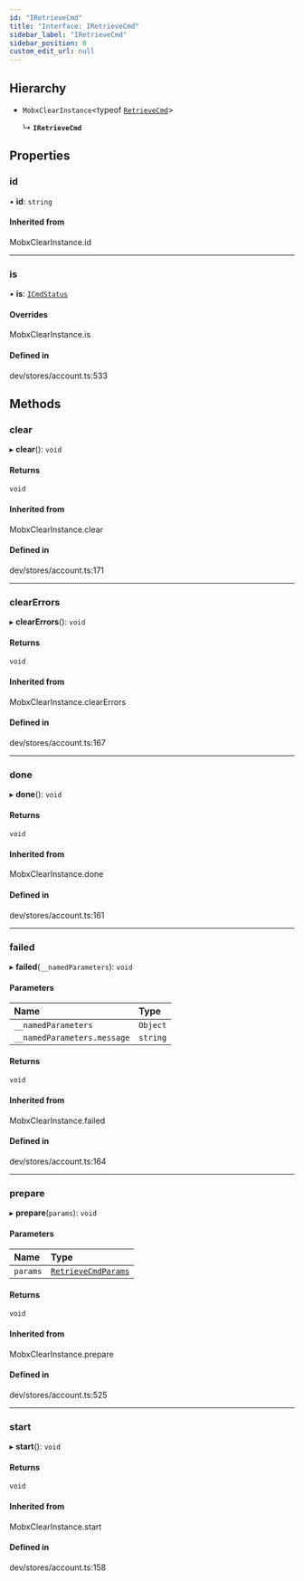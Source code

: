 ```yaml
---
id: "IRetrieveCmd"
title: "Interface: IRetrieveCmd"
sidebar_label: "IRetrieveCmd"
sidebar_position: 0
custom_edit_url: null
---
```


## Hierarchy

- `MobxClearInstance`<typeof [`RetrieveCmd`](../modules.md#retrievecmd)\>

  ↳ **`IRetrieveCmd`**

## Properties

### id

• **id**: `string`

#### Inherited from

MobxClearInstance.id

___

### is

• **is**: [`ICmdStatus`](ICmdStatus.md)

#### Overrides

MobxClearInstance.is

#### Defined in

dev/stores/account.ts:533

## Methods

### clear

▸ **clear**(): `void`

#### Returns

`void`

#### Inherited from

MobxClearInstance.clear

#### Defined in

dev/stores/account.ts:171

___

### clearErrors

▸ **clearErrors**(): `void`

#### Returns

`void`

#### Inherited from

MobxClearInstance.clearErrors

#### Defined in

dev/stores/account.ts:167

___

### done

▸ **done**(): `void`

#### Returns

`void`

#### Inherited from

MobxClearInstance.done

#### Defined in

dev/stores/account.ts:161

___

### failed

▸ **failed**(`__namedParameters`): `void`

#### Parameters

| Name | Type |
| :------ | :------ |
| `__namedParameters` | `Object` |
| `__namedParameters.message` | `string` |

#### Returns

`void`

#### Inherited from

MobxClearInstance.failed

#### Defined in

dev/stores/account.ts:164

___

### prepare

▸ **prepare**(`params`): `void`

#### Parameters

| Name | Type |
| :------ | :------ |
| `params` | [`RetrieveCmdParams`](RetrieveCmdParams.md) |

#### Returns

`void`

#### Inherited from

MobxClearInstance.prepare

#### Defined in

dev/stores/account.ts:525

___

### start

▸ **start**(): `void`

#### Returns

`void`

#### Inherited from

MobxClearInstance.start

#### Defined in

dev/stores/account.ts:158
